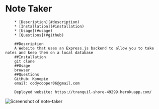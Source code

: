 # Note Taker 

        * [Description](#description)
        * [Installation](#installation)
        * [Usage](#usage)
        * [Questions](#github)

        ##Description 
        A Website that uses an Express.js backend to allow you to take notes and keep them on a local database
        ##Installation
        git clone
        ##Usage
        browser
        ##Questions
        GitHub: Konopie
        email: codycooper06@gmail.com
        
        Deployed website: https://tranquil-shore-49299.herokuapp.com/
        
![Screenshot of note-taker](https://user-images.githubusercontent.com/99047158/200738650-597ff5c7-c0d2-4aa8-bded-a99dc6737981.png)
